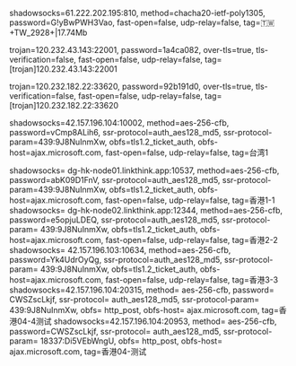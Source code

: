 shadowsocks=61.222.202.195:810, method=chacha20-ietf-poly1305, password=G!yBwPWH3Vao, fast-open=false, udp-relay=false, tag=🇹🇼+TW_2928+|17.74Mb

trojan=120.232.43.143:22001, password=1a4ca082, over-tls=true, tls-verification=false, fast-open=false, udp-relay=false, tag=[trojan]120.232.43.143:22001

trojan=120.232.182.22:33620, password=92b191d0, over-tls=true, tls-verification=false, fast-open=false, udp-relay=false, tag=[trojan]120.232.182.22:33620

shadowsocks=42.157.196.104:10002, method=aes-256-cfb, password=vCmp8ALih6, ssr-protocol=auth_aes128_md5, ssr-protocol-param=439:9J8NuInmXw, obfs=tls1.2_ticket_auth, obfs-host=ajax.microsoft.com, fast-open=false, udp-relay=false, tag=台湾1

shadowsocks= dg-hk-node01.linkthink.app:10537, method=aes-256-cfb, password=abK09D1FnV, ssr-protocol=auth_aes128_md5, ssr-protocol-param=439:9J8NuInmXw, obfs=tls1.2_ticket_auth, obfs-host=ajax.microsoft.com, fast-open=false, udp-relay=false, tag=香港1-1
shadowsocks= dg-hk-node02.linkthink.app:12344, method=aes-256-cfb, password=e5opjuLDEQ, ssr-protocol=auth_aes128_md5, ssr-protocol-param= 439:9J8NuInmXw, obfs=tls1.2_ticket_auth, obfs-host=ajax.microsoft.com, fast-open=false, udp-relay=false, tag=香港2-2
shadowsocks= 42.157.196.103:10634, method=aes-256-cfb, password=Yk4UdrOyQg, ssr-protocol=auth_aes128_md5, ssr-protocol-param= 439:9J8NuInmXw, obfs=tls1.2_ticket_auth, obfs-host=ajax.microsoft.com, fast-open=false, udp-relay=false, tag=香港3-3
shadowsocks=42.157.196.104:20315, method= aes-256-cfb, password= CWSZscLkjf, ssr-protocol= auth_aes128_md5, ssr-protocol-param= 439:9J8NuInmXw, obfs= http_post, obfs-host= ajax.microsoft.com, tag=香港04-4测试
shadowsocks=42.157.196.104:20953, method= aes-256-cfb, password=CWSZscLkjf, ssr-protocol= auth_aes128_md5, ssr-protocol-param= 18337:Di5VEbWngU, obfs= http_post, obfs-host= ajax.microsoft.com, tag=香港04-测试

